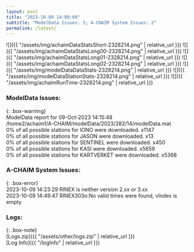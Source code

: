 ```yaml
---
layout: post
title: "2023-10-09 14:00:00"
subtitle: "ModelData Issues: 5; A-CHAIM System Issues: 2"
permalink: /latest/
---
```


![]({{ "/assets/img/achaimDataStatsShort-2328214.png" | relative_url }})
![]({{ "/assets/img/achaimDataStatsLong00-2328214.png" | relative_url }})
![]({{ "/assets/img/achaimDataStatsLong01-2328214.png" | relative_url }})
![]({{ "/assets/img/achaimDataStatsLong02-2328214.png" | relative_url }})
![]({{ "/assets/img/modelDataDataStats-2328214.png" | relative_url }})
![]({{ "/assets/img/modelDataStationStats-2328214.png" | relative_url }})
![]({{ "/assets/img/achaimRunTime-2328214.png" | relative_url }})


### ModelData Issues:  
  
{: .box-warning}  
 ModelData report for 09-Oct-2023 14:15:48   
 /home2/achaim1/A-CHAIM/modelData/2023/282/14/modelData.mat   
 0% of all possible stations for IONO were downloaded. x1147   
 0% of all possible stations for JASON were downloaded. x13   
 0% of all possible stations for SENTINEL were downloaded. x450   
 0% of all possible stations for KASI were downloaded. x5659   
 0% of all possible stations for KARTVERKET were downloaded. x5368   
  
### A-CHAIM System Issues:  
  
{: .box-error}  
2023-10-09 14:23:29 RINEX is neither version 2.xx or 3.xx  
2023-10-09 14:49:47 RINEX303o:No valid times were found, vIndex is empty  

### Logs:  
  
{: .box-note}  
[Logs.zip]({{ "/assets/other/logs.zip" | relative_url }})  
[Log Info]({{ "/logInfo" | relative_url }})  

